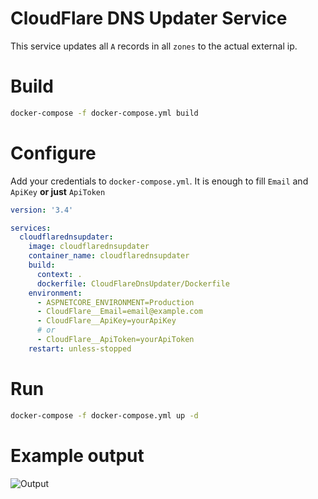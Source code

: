 # CloudFlare DNS Updater Service

This service updates all `A` records in all `zones` to the actual external ip.

# Build

```bash
docker-compose -f docker-compose.yml build
```

# Configure

Add your credentials to `docker-compose.yml`.
It is enough to fill `Email` and `ApiKey` **or just** `ApiToken`

```yaml
version: '3.4'

services:
  cloudflarednsupdater:
    image: cloudflarednsupdater
    container_name: cloudflarednsupdater
    build:
      context: .
      dockerfile: CloudFlareDnsUpdater/Dockerfile
    environment:
      - ASPNETCORE_ENVIRONMENT=Production
      - CloudFlare__Email=email@example.com
      - CloudFlare__ApiKey=yourApiKey
      # or
      - CloudFlare__ApiToken=yourApiToken
    restart: unless-stopped
```

# Run

```bash
docker-compose -f docker-compose.yml up -d
```

# Example output
![Output](https://github.com/zingz0r/CloudFlareDnsUpdater/blob/master/output.png)
